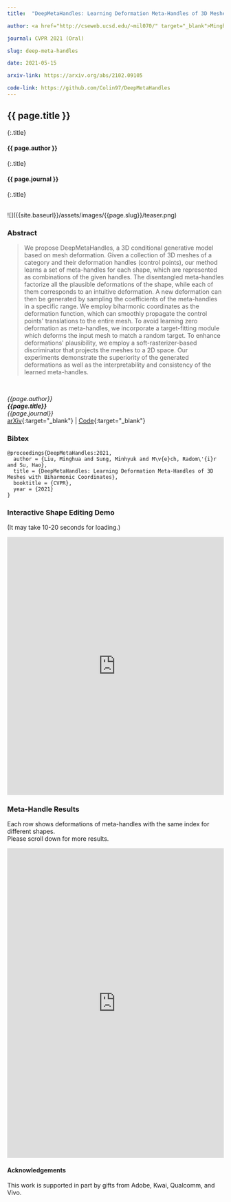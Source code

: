```yaml
---
title:  "DeepMetaHandles: Learning Deformation Meta-Handles of 3D Meshes with Biharmonic Coordinates"

author: <a href="http://cseweb.ucsd.edu/~mil070/" target="_blank">Minghua Liu</a>, <a href="http://mhsung.github.io/" target="_blank">Minhyuk Sung</a>, <a href="https://research.adobe.com/person/radomir-mech/" target="_blank">Radomír Měch</a>, and <a href="http://cseweb.ucsd.edu/~haosu/" target="_blank">Hao Su</a>

journal: CVPR 2021 (Oral)

slug: deep-meta-handles

date: 2021-05-15

arxiv-link: https://arxiv.org/abs/2102.09105

code-link: https://github.com/Colin97/DeepMetaHandles
---
```



## {{ page.title }}
{:.title}
#### {{ page.author }}
{:.title}
#### {{ page.journal }}
{:.title}

<br />
![]({{site.baseurl}}/assets/images/{{page.slug}}/teaser.png)

### Abstract
>We propose DeepMetaHandles, a 3D conditional generative model based on mesh deformation. Given a collection of 3D meshes of a category and their deformation handles (control points), our method learns a set of meta-handles for each shape, which are represented as combinations of the given handles. The disentangled meta-handles factorize all the plausible deformations of the shape, while each of them corresponds to an intuitive deformation. A new deformation can then be generated by sampling the coefficients of the meta-handles in a specific range. We employ biharmonic coordinates as the deformation function, which can smoothly propagate the control points' translations to the entire mesh. To avoid learning zero deformation as meta-handles, we incorporate a target-fitting module which deforms the input mesh to match a random target. To enhance deformations' plausibility, we employ a soft-rasterizer-based discriminator that projects the meshes to a 2D space. Our experiments demonstrate the superiority of the generated deformations as well as the interpretability and consistency of the learned meta-handles.
<br />

*{{page.author}}<br>
**{{page.title}}**<br>
{{page.journal}}*<br>
[arXiv]({{page.arxiv-link}}){:target="_blank"}  | 
[Code]({{page.code-link}}){:target="_blank"}

### Bibtex
```
@proceedings{DeepMetaHandles:2021,
  author = {Liu, Minghua and Sung, Minhyuk and M\v{e}ch, Radom\'{i}r and Su, Hao},
  title = {DeepMetaHandles: Learning Deformation Meta-Handles of 3D Meshes with Biharmonic Coordinates},
  booktitle = {CVPR}, 
  year = {2021}
}
```

### Interactive Shape Editing Demo

(It may take 10-20 seconds for loading.)

<p align="center">
<iframe width="100%" height="600px" src="https://shapenet.cs.stanford.edu/media/minhyuk/DeepMetaHandlesDemo/web_demo_embed.html" frameborder="0" allowfullscreen></iframe>
</p>


### Meta-Handle Results

Each row shows deformations of meta-handles with the same index for different shapes.<br>
Please scroll down for more results.

<p align="center">
<iframe width="100%" height="720px" src="https://shapenet.cs.stanford.edu/media/minhyuk/DeepMetaHandlesDemo/web_animations_embed.html" frameborder="0" allowfullscreen></iframe>
</p>

#### Acknowledgements
This work is supported in part by gifts from Adobe, Kwai, Qualcomm, and Vivo.

<br />
